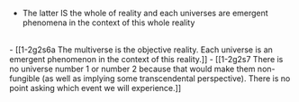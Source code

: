 - The latter IS the whole of reality and each universes are emergent phenomena in the context of this whole reality
<br>
- [[1-2g2s6a The multiverse is the objective reality. Each universe is an emergent phenomenon in the context of this reality.]]
- [[1-2g2s7 There is no universe number 1 or number 2 because that would make them non-fungible (as well as implying some transcendental perspective). There is no point asking which event we will experience.]]
